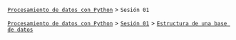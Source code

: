 [`Procesamiento de datos con Python`](../README.md) > `Sesión 01`

[`Procesamiento de datos con Python`](../../../README.md) > [`Sesión 01`](../../README.md) > [`Estructura de una base de datos`](../README.md)
